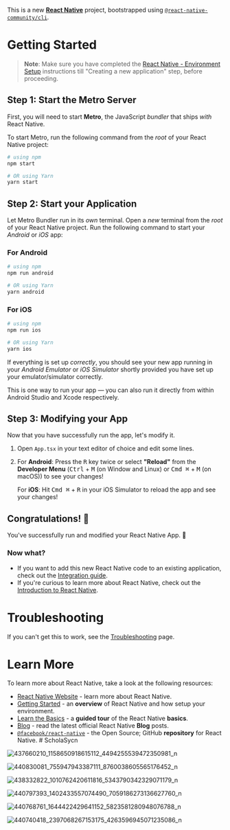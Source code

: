 This is a new [**React Native**](https://reactnative.dev) project, bootstrapped using [`@react-native-community/cli`](https://github.com/react-native-community/cli).

# Getting Started

>**Note**: Make sure you have completed the [React Native - Environment Setup](https://reactnative.dev/docs/environment-setup) instructions till "Creating a new application" step, before proceeding.

## Step 1: Start the Metro Server

First, you will need to start **Metro**, the JavaScript _bundler_ that ships _with_ React Native.

To start Metro, run the following command from the _root_ of your React Native project:

```bash
# using npm
npm start

# OR using Yarn
yarn start
```

## Step 2: Start your Application

Let Metro Bundler run in its _own_ terminal. Open a _new_ terminal from the _root_ of your React Native project. Run the following command to start your _Android_ or _iOS_ app:

### For Android

```bash
# using npm
npm run android

# OR using Yarn
yarn android
```

### For iOS

```bash
# using npm
npm run ios

# OR using Yarn
yarn ios
```

If everything is set up _correctly_, you should see your new app running in your _Android Emulator_ or _iOS Simulator_ shortly provided you have set up your emulator/simulator correctly.

This is one way to run your app — you can also run it directly from within Android Studio and Xcode respectively.

## Step 3: Modifying your App

Now that you have successfully run the app, let's modify it.

1. Open `App.tsx` in your text editor of choice and edit some lines.
2. For **Android**: Press the <kbd>R</kbd> key twice or select **"Reload"** from the **Developer Menu** (<kbd>Ctrl</kbd> + <kbd>M</kbd> (on Window and Linux) or <kbd>Cmd ⌘</kbd> + <kbd>M</kbd> (on macOS)) to see your changes!

   For **iOS**: Hit <kbd>Cmd ⌘</kbd> + <kbd>R</kbd> in your iOS Simulator to reload the app and see your changes!

## Congratulations! :tada:

You've successfully run and modified your React Native App. :partying_face:

### Now what?

- If you want to add this new React Native code to an existing application, check out the [Integration guide](https://reactnative.dev/docs/integration-with-existing-apps).
- If you're curious to learn more about React Native, check out the [Introduction to React Native](https://reactnative.dev/docs/getting-started).

# Troubleshooting

If you can't get this to work, see the [Troubleshooting](https://reactnative.dev/docs/troubleshooting) page.

# Learn More

To learn more about React Native, take a look at the following resources:

- [React Native Website](https://reactnative.dev) - learn more about React Native.
- [Getting Started](https://reactnative.dev/docs/environment-setup) - an **overview** of React Native and how setup your environment.
- [Learn the Basics](https://reactnative.dev/docs/getting-started) - a **guided tour** of the React Native **basics**.
- [Blog](https://reactnative.dev/blog) - read the latest official React Native **Blog** posts.
- [`@facebook/react-native`](https://github.com/facebook/react-native) - the Open Source; GitHub **repository** for React Native.
#   S c h o l a S y c n 
 


 
![437660210_1158650918615112_4494255539472350981_n](https://github.com/wardDward/ScholaSync/assets/96706238/2eda16ce-b5cd-4bc3-a7ca-734e472f8535)


![440830081_755947943387111_8760038605565176452_n](https://github.com/wardDward/ScholaSync/assets/96706238/873d699d-1863-4753-9b4f-cb0c8b05f09f)

![438332822_1010762420611816_5343790342329071179_n](https://github.com/wardDward/ScholaSync/assets/96706238/0ab78279-40c1-4135-9015-99fc5fd9cbcf)

![440797393_1402433557074490_7059186273136627760_n](https://github.com/wardDward/ScholaSync/assets/96706238/7150b0e4-9bce-45ef-bcdd-44f4390bb143)

![440768761_1644422429641152_5823581280948076788_n](https://github.com/wardDward/ScholaSync/assets/96706238/ee610a57-8587-494f-a95c-f2bdef6c0b61)

![440740418_2397068267153175_4263596945071235086_n](https://github.com/wardDward/ScholaSync/assets/96706238/5ee7ca2b-356a-4bf5-8b50-608a177c03c9)



